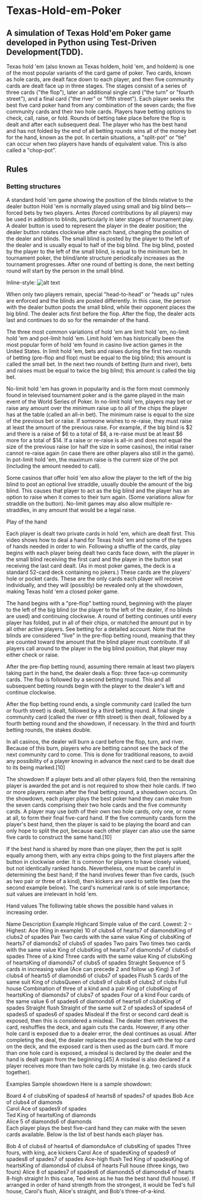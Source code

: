 # Texas-Hold-em-Poker
## A simulation of Texas Hold'em Poker game developed in Python using Test-Driven Development(TDD).

Texas hold 'em (also known as Texas holdem, hold 'em, and holdem) is one of the most popular variants of the card game of poker. Two cards, known as hole cards, are dealt face down to each player, and then five community cards are dealt face up in three stages. The stages consist of a series of three cards ("the flop"), later an additional single card ("the turn" or "fourth street"), and a final card ("the river" or "fifth street"). Each player seeks the best five card poker hand from any combination of the seven cards; the five community cards and their two hole cards. Players have betting options to check, call, raise, or fold. Rounds of betting take place before the flop is dealt and after each subsequent deal. The player who has the best hand and has not folded by the end of all betting rounds wins all of the money bet for the hand, known as the pot. In certain situations, a "split-pot" or "tie" can occur when two players have hands of equivalent value. This is also called a "chop-pot". 

## Rules

### Betting structures

A standard hold 'em game showing the position of the blinds relative to the dealer button Hold 'em is normally played using small and big blind bets—forced bets by two players. Antes (forced contributions by all players) may be used in addition to blinds, particularly in later stages of tournament play. A dealer button is used to represent the player in the dealer position; the dealer button rotates clockwise after each hand, changing the position of the dealer and blinds. The small blind is posted by the player to the left of the dealer and is usually equal to half of the big blind. The big blind, posted by the player to the left of the small blind, is equal to the minimum bet. In tournament poker, the blind/ante structure periodically increases as the tournament progresses. After one round of betting is done, the next betting round will start by the person in the small blind.

Inline-style: 
![alt text](https://upload.wikimedia.org/wikipedia/commons/thumb/c/c0/Texas_Hold%27em_Poker_Table_with_Blinds.svg/700px-Texas_Hold%27em_Poker_Table_with_Blinds.svg.png)

When only two players remain, special "head-to-head" or "heads up" rules are enforced and the blinds are posted differently. In this case, the person with the dealer button posts the small blind, while their opponent places the big blind. The dealer acts first before the flop. After the flop, the dealer acts last and continues to do so for the remainder of the hand.

The three most common variations of hold 'em are limit hold 'em, no-limit hold 'em and pot-limit hold 'em. Limit hold 'em has historically been the most popular form of hold 'em found in casino live action games in the United States. In limit hold 'em, bets and raises during the first two rounds of betting (pre-flop and flop) must be equal to the big blind; this amount is called the small bet. In the next two rounds of betting (turn and river), bets and raises must be equal to twice the big blind; this amount is called the big bet.

No-limit hold 'em has grown in popularity and is the form most commonly found in televised tournament poker and is the game played in the main event of the World Series of Poker. In no-limit hold 'em, players may bet or raise any amount over the minimum raise up to all of the chips the player has at the table (called an all-in bet). The minimum raise is equal to the size of the previous bet or raise. If someone wishes to re-raise, they must raise at least the amount of the previous raise. For example, if the big blind is $2 and there is a raise of $6 to a total of $8, a re-raise must be at least $6 more for a total of $14. If a raise or re-raise is all-in and does not equal the size of the previous raise (or half the size in some casinos), the initial raiser cannot re-raise again (in case there are other players also still in the game). In pot-limit hold 'em, the maximum raise is the current size of the pot (including the amount needed to call).

Some casinos that offer hold 'em also allow the player to the left of the big blind to post an optional live straddle, usually double the amount of the big blind. This causes that player to act as the big blind and the player has an option to raise when it comes to their turn again. (Some variations allow for straddle on the button). No-limit games may also allow multiple re-straddles, in any amount that would be a legal raise.

Play of the hand

Each player is dealt two private cards in hold 'em, which are dealt first.
This video shows how to deal a hand for Texas hold 'em and some of the types of hands needed in order to win.
Following a shuffle of the cards, play begins with each player being dealt two cards face down, with the player in the small blind receiving the first card and the player in the button seat receiving the last card dealt. (As in most poker games, the deck is a standard 52-card deck containing no jokers.) These cards are the players' hole or pocket cards. These are the only cards each player will receive individually, and they will (possibly) be revealed only at the showdown, making Texas hold 'em a closed poker game.

The hand begins with a "pre-flop" betting round, beginning with the player to the left of the big blind (or the player to the left of the dealer, if no blinds are used) and continuing clockwise. A round of betting continues until every player has folded, put in all of their chips, or matched the amount put in by all other active players. See betting for a detailed account. Note that the blinds are considered "live" in the pre-flop betting round, meaning that they are counted toward the amount that the blind player must contribute. If all players call around to the player in the big blind position, that player may either check or raise.

After the pre-flop betting round, assuming there remain at least two players taking part in the hand, the dealer deals a flop: three face-up community cards. The flop is followed by a second betting round. This and all subsequent betting rounds begin with the player to the dealer's left and continue clockwise.

After the flop betting round ends, a single community card (called the turn or fourth street) is dealt, followed by a third betting round. A final single community card (called the river or fifth street) is then dealt, followed by a fourth betting round and the showdown, if necessary. In the third and fourth betting rounds, the stakes double.

In all casinos, the dealer will burn a card before the flop, turn, and river. Because of this burn, players who are betting cannot see the back of the next community card to come. This is done for traditional reasons, to avoid any possibility of a player knowing in advance the next card to be dealt due to its being marked.[10]

The showdown
If a player bets and all other players fold, then the remaining player is awarded the pot and is not required to show their hole cards. If two or more players remain after the final betting round, a showdown occurs. On the showdown, each player plays the best poker hand they can make from the seven cards comprising their two hole cards and the five community cards. A player may use both of their own two hole cards, only one, or none at all, to form their final five-card hand. If the five community cards form the player's best hand, then the player is said to be playing the board and can only hope to split the pot, because each other player can also use the same five cards to construct the same hand.[10]

If the best hand is shared by more than one player, then the pot is split equally among them, with any extra chips going to the first players after the button in clockwise order. It is common for players to have closely valued, but not identically ranked hands. Nevertheless, one must be careful in determining the best hand; if the hand involves fewer than five cards, (such as two pair or three of a kind), then kickers are used to settle ties (see the second example below). The card's numerical rank is of sole importance; suit values are irrelevant in hold 'em.

Hand values
The following table shows the possible hand values in increasing order.

Name	Description	Example
Highcard	Simple value of the card. Lowest: 2 – Highest: Ace (King in example)	10 of clubs4 of hearts7 of diamondsKing of clubs2 of spades
Pair	Two cards with the same value	King of clubsKing of hearts7 of diamonds2 of clubs5 of spades
Two pairs	Two times two cards with the same value	King of clubsKing of hearts7 of diamonds7 of clubs5 of spades
Three of a kind	Three cards with the same value	King of clubsKing of heartsKing of diamonds7 of clubs5 of spades
Straight	Sequence of 5 cards in increasing value (Ace can precede 2 and follow up King)	3 of clubs4 of hearts5 of diamonds6 of clubs7 of spades
Flush	5 cards of the same suit	King of clubsQueen of clubs9 of clubs8 of clubs2 of clubs
Full house	Combination of three of a kind and a pair	King of clubsKing of heartsKing of diamonds7 of clubs7 of spades
Four of a kind	Four cards of the same value	6 of spades6 of diamonds6 of hearts6 of clubsKing of spades
Straight flush	Straight of the same suit	2 of spades3 of spades4 of spades5 of spades6 of spades
Misdeal
If the first or second card dealt is exposed, then this is considered a misdeal. The dealer then retrieves the card, reshuffles the deck, and again cuts the cards. However, if any other hole card is exposed due to a dealer error, the deal continues as usual. After completing the deal, the dealer replaces the exposed card with the top card on the deck, and the exposed card is then used as the burn card. If more than one hole card is exposed, a misdeal is declared by the dealer and the hand is dealt again from the beginning.[45] A misdeal is also declared if a player receives more than two hole cards by mistake (e.g. two cards stuck together).

Examples
Sample showdown
Here is a sample showdown:

Board
4 of clubsKing of spades4 of hearts8 of spades7 of spades
Bob
  Ace of clubs4 of diamonds  
Carol
  Ace of spades9 of spades  
Ted
  King of heartsKing of diamonds  
Alice
  5 of diamonds6 of diamonds  
Each player plays the best five-card hand they can make with the seven cards available. Below is the list of best hands each player has.

Bob	4 of clubs4 of hearts4 of diamondsAce of clubsKing of spades	Three fours, with king, ace kickers
Carol	Ace of spadesKing of spades9 of spades8 of spades7 of spades	Ace-high flush
Ted	King of spadesKing of heartsKing of diamonds4 of clubs4 of hearts	Full house (three kings, two fours)
Alice	8 of spades7 of spades6 of diamonds5 of diamonds4 of hearts	8-high straight
In this case, Ted wins as he has the best hand (full house). If arranged in order of hand strength from the strongest, it would be Ted's full house, Carol's flush, Alice's straight, and Bob's three-of-a-kind.

